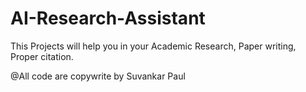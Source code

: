 # AI-Research-Assistant
This Projects will help you in your Academic Research, Paper writing, Proper citation.

@All code are copywrite by Suvankar Paul
